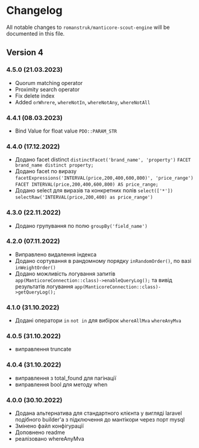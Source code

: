 # Changelog

All notable changes to `romanstruk/manticore-scout-engine` will be documented in this file.

## Version 4

### 4.5.0 (21.03.2023)
- Quorum matching operator
- Proximity search operator
- Fix delete index
- Added `orWhrere`, `whereNotIn`, `whereNotAny`, `whereNotAll` 

### 4.4.1 (08.03.2023)
- Bind Value for float value `PDO::PARAM_STR`

### 4.4.0 (17.12.2022)
- Додано facet distinct `distinctFacet('brand_name', 'property')` `FACET brand_name distinct property;`
- Додано facet по виразу `facetExpressions('INTERVAL(price,200,400,600,800)', 'price_range')` `FACET INTERVAL(price,200,400,600,800) AS price_range;`
- Додано select для виразів та конкретних полів `select(['*'])` `selectRaw('INTERVAL(price,200,400) as price_range')`

### 4.3.0 (22.11.2022)
- Додано групування по полю `groupBy('field_name')`

### 4.2.0 (07.11.2022)
- Виправлено видалення індекса
- Додано сортування в рандомному порядку `inRandomOrder()`, по вазі `inWeightOrder()`
- Додано можливість логування запитів `app(ManticoreConnection::class)->enableQueryLog();` та вивід результатів логування `app(ManticoreConnection::class)->getQueryLog();`

### 4.1.0 (31.10.2022)
- Додані оператори `in` `not in` для вибірок `whereAllMva` `whereAnyMva`

### 4.0.5 (31.10.2022)
- виправлення truncate

### 4.0.4 (31.10.2022)
- виправлення з total_found для пагінації
- виправлення bool для методу when 

### 4.0.0 (30.10.2022)

- Додана альтернатива для стандартного клієнта у вигляді laravel подібного builder'а з підключення до мантікори через порт mysql
- Змінено файл конфігурації
- Доповнено readme
- реалізовано whereAnyMva